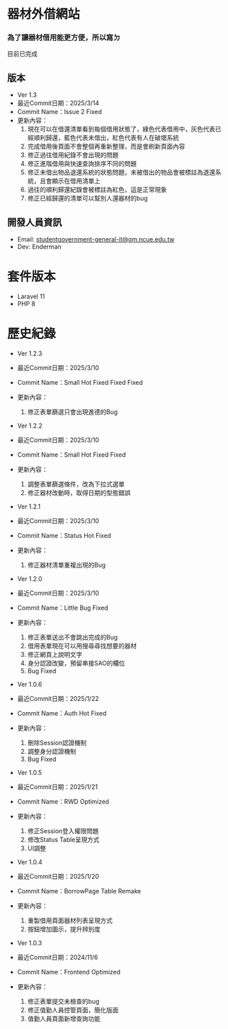 # 器材外借網站

### 為了讓器材借用能更方便，所以寫ㄉ

目前已完成

## 版本
- Ver 1.3
- 最近Commit日期：2025/3/14
- Commit Name：Issue 2 Fixed
- 更新內容：
    1. 現在可以在借還清單看到每個借用狀態了，綠色代表借用中，灰色代表已經順利歸還，藍色代表未借出，紅色代表有人在破壞系統
    2. 完成借用後頁面不會整個再重新整理，而是會刷新頁面內容
    3. 修正過往借用紀錄不會出現的問題
    4. 修正進階借用與快速查詢排序不同的問題
    5. 修正未借出物品退還系統的狀態問題，未被借出的物品會被標註為退還系統，且會顯示在借用清單上
    6. 過往的順利歸還紀錄會被標註為紅色，這是正常現象
    7. 修正已經歸還的清單可以幫別人還器材的bug

## 開發人員資訊
- Email:  studentgovernment-general-it@gm.ncue.edu.tw
- Dev:    Enderman

# 套件版本
- Laravel 11
- PHP 8

# 歷史紀錄

- Ver 1.2.3
- 最近Commit日期：2025/3/10
- Commit Name：Small Hot Fixed Fixed Fixed
- 更新內容：
    1. 修正表單篩選只會出現進德的Bug
       
- Ver 1.2.2
- 最近Commit日期：2025/3/10
- Commit Name：Small Hot Fixed Fixed 
- 更新內容：
    1. 調整表單篩選條件，改為下拉式選單
    2. 修正器材改動時，取得日期的型態錯誤

- Ver 1.2.1
- 最近Commit日期：2025/3/10
- Commit Name：Status Hot Fixed
- 更新內容：
    1. 修正器材清單重複出現的Bug
       
- Ver 1.2.0
- 最近Commit日期：2025/3/10
- Commit Name：Little Bug Fixed
- 更新內容：
    1. 修正表單送出不會跳出完成的Bug
    2. 借用表單現在可以用搜尋尋找想要的器材
    3. 修正網頁上說明文字
    5. 身分認證改變，預留串接SAO的欄位
    6. Bug Fixed
       
- Ver 1.0.6
- 最近Commit日期：2025/1/22
- Commit Name：Auth Hot Fixed
- 更新內容：
    1. 刪除Session認證機制
    2. 調整身分認證機制
    3. Bug Fixed

- Ver 1.0.5
- 最近Commit日期：2025/1/21
- Commit Name：RWD Optimized
- 更新內容：
    1. 修正Session登入權限問題
    2. 修改Status Table呈現方式
    3. UI調整
       
- Ver 1.0.4
- 最近Commit日期：2025/1/20
- Commit Name：BorrowPage Table Remake
- 更新內容：
    1. 重製借用頁面器材列表呈現方式
    2. 按鈕增加圖示，提升辨別度
       
- Ver 1.0.3
- 最近Commit日期：2024/11/6
- Commit Name：Frontend Optimized
- 更新內容：
    1. 修正表單提交未檢查的bug
    2. 修正值勤人員控管頁面，簡化版面
    3. 值勤人員頁面新增查詢功能 
